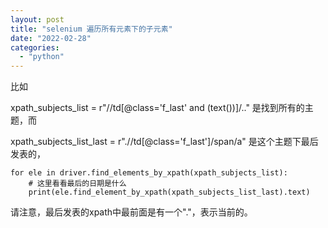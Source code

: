 ```yaml
---
layout: post
title: "selenium 遍历所有元素下的子元素"
date: "2022-02-28"
categories: 
  - "python"
---
```


比如

xpath\_subjects\_list = r"//td\[@class='f\_last' and (text())\]/.." 是找到所有的主题，而

xpath\_subjects\_list\_last = r".//td\[@class='f\_last'\]/span/a" 是这个主题下最后发表的，

```
for ele in driver.find_elements_by_xpath(xpath_subjects_list):
    # 这里看看最后的日期是什么
    print(ele.find_element_by_xpath(xpath_subjects_list_last).text)
```

请注意，最后发表的xpath中最前面是有一个"."，表示当前的。
